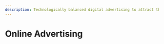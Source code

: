 ```yaml
---
description: Technologically balanced digital advertising to attract the right audience.
---
```


# Online Advertising

